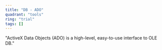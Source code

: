 ```yaml
---
title: "DB - ADO"
quadrant: "tools"
ring: "trial"
tags: []
---
```


"ActiveX Data Objects (ADO) is a high-level, easy-to-use interface to OLE DB."
